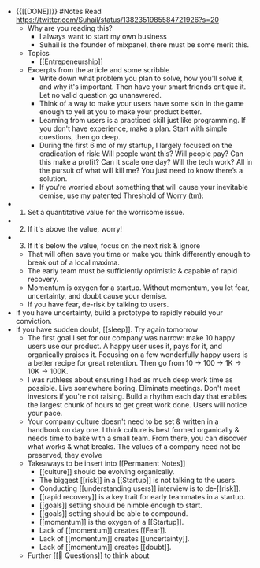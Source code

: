 - {{[[DONE]]}} #Notes Read https://twitter.com/Suhail/status/1382351985584721926?s=20 
    - Why are you reading this?
        - I always want to start my own business
        - Suhail is the founder of mixpanel, there must be some merit this.
    - Topics
        - [[Entrepeneurship]]
    - Excerpts from the article and some scribble
        - Write down what problem you plan to solve, how you'll solve it, and why it's important. Then have your smart friends critique it. Let no valid question go unanswered.
        - Think of a way to make your users have some skin in the game enough to yell at you to make your product better.
        - Learning from users is a practiced skill just like programming. If you don't have experience, make a plan. Start with simple questions, then go deep.
        - During the first 6 mo of my startup, I largely focused on the eradication of risk: Will people want this? Will people pay? Can this make a profit? Can it scale one day? Will the tech work? All in the pursuit of what will kill me? You just need to know there’s a solution.
        - If you're worried about something that will cause your inevitable demise, use my patented Threshold of Worry (tm):
- 1. Set a quantitative value for the worrisome issue.
- 2. If it's above the value, worry!
- 3. If it's below the value, focus on the next risk & ignore
    - That will often save you time or make you think differently enough to break out of a local maxima.
    - The early team must be sufficiently optimistic & capable of rapid recovery.
    - Momentum is oxygen for a startup. Without momentum, you let fear, uncertainty, and doubt cause your demise.
    - If you have fear, de-risk by talking to users.
- If you have uncertainty, build a prototype to rapidly rebuild your conviction.
- If you have sudden doubt, [[sleep]]. Try again tomorrow
    - The first goal I set for our company was narrow: make 10 happy users use our product. A happy user uses it, pays for it, and organically praises it. Focusing on a few wonderfully happy users is a better recipe for great retention. Then go from 10 → 100 → 1K → 10K → 100K.
    - I was ruthless about ensuring I had as much deep work time as possible. Live somewhere boring. Eliminate meetings. Don't meet investors if you're not raising. Build a rhythm each day that enables the largest chunk of hours to get great work done. Users will notice your pace.
    - Your company culture doesn't need to be set & written in a handbook on day one. I think culture is best formed organically & needs time to bake with a small team. From there, you can discover what works & what breaks. The values of a company need not be preserved, they evolve
    - Takeaways to be insert into [[Permanent Notes]]
        - [[culture]] should be evolving organically.
        - The biggest [[risk]] in a [[Startup]] is not talking to the users.
        - Conducting [[understanding users]] interview is to de-[[risk]].
        - [[rapid recovery]] is a key trait for early teammates in a startup.
        - [[goals]] setting should be nimble enough to start.
        - [[goals]] setting should be able to compound.
        - [[momentum]] is the oxygen of a [[Startup]].
        - Lack of [[momentum]] creates [[Fear]].
        - Lack of [[momentum]] creates [[uncertainty]].
        - Lack of [[momentum]] creates [[doubt]].
    - Further [[🤔 Questions]] to think about
